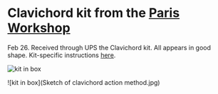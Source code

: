 # Clavichord kit from the [Paris Workshop](http://theparisworkshop.com/)

Feb 26.  Received through UPS the Clavichord kit.  All appears in good shape.  Kit-specific instructions [here](http://theparisworkshop.com/tpw/77312hu/index.html).  

![kit in box](Clavichord_parts.jpg)

![kit in box](Sketch of clavichord action method.jpg)


